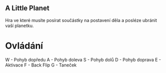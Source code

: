## A Little Planet
Hra ve které musíte posírat součástky na postavení děla a posléze ubránit vaší planetku.
# Ovládání
W - Pohyb dopředu
A - Pohyb doleva
S - Pohyb dolů
D - Pohyb doprava 
E - Aktivace
F - Back Flip
G - Taneček
